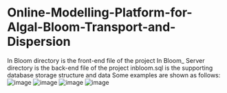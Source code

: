 # Online-Modelling-Platform-for-Algal-Bloom-Transport-and-Dispersion
In Bloom directory is the front-end file of the project
In Bloom_ Server directory is the back-end file of the project
inbloom.sql is the supporting database storage structure and data
Some examples are shown as follows:
![image](https://user-images.githubusercontent.com/67643968/144251482-4bf42591-c34d-4a37-b7fc-37816408dafc.png)
![image](https://user-images.githubusercontent.com/67643968/144251519-49172d56-b1f2-4d8c-a41a-5a23e1295190.png)
![image](https://user-images.githubusercontent.com/67643968/144251558-105ffd05-861e-4a4a-a289-a324356d5ccb.png)
![image](https://user-images.githubusercontent.com/67643968/144251571-f04a08e5-e893-4807-913f-31c7145067e2.png)
